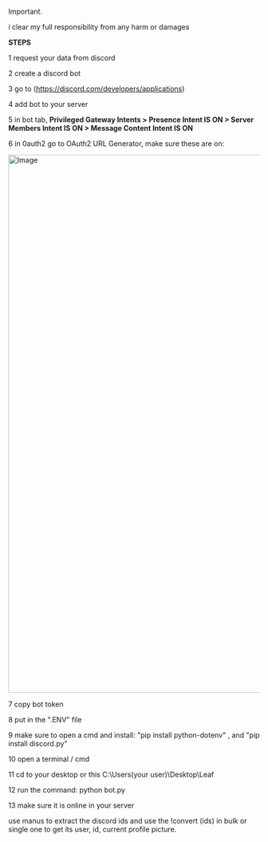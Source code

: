 Important. 

i clear my full responsibility from any harm or damages 


**STEPS**

1 request your data from discord 

2 create a discord bot

3 go to (https://discord.com/developers/applications)

4 add bot to your server

5 in bot tab, **Privileged Gateway Intents > Presence Intent IS ON > Server Members Intent IS ON > Message Content Intent IS ON** 

6 in 0auth2 go to OAuth2 URL Generator, make sure these are on:

<img width="1920" height="1080" alt="Image" src="https://github.com/user-attachments/assets/be9a2350-09c1-4566-a9f4-9f5295bedbe2" />

7 copy bot token

8 put in the ".ENV" file

9 make sure to open a cmd and install: "pip install python-dotenv" , and "pip install discord.py"

10 open a terminal / cmd

11 cd to your desktop or this C:\Users\(your user)\Desktop\Leaf 

12 run the command: python bot.py

13 make sure it is online in your server

use manus to extract the discord ids and use the !convert (ids) in bulk or single one to get its user, id, current profile picture.
